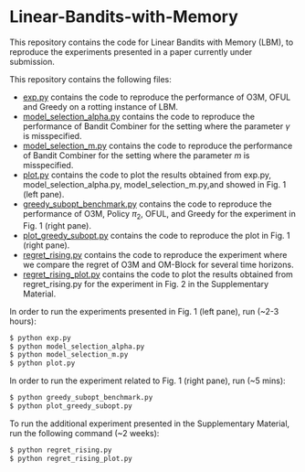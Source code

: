 # Linear-Bandits-with-Memory
This repository contains the code for Linear Bandits with Memory (LBM), to reproduce the experiments presented in a paper currently under submission.

This repository contains the following files:
- [exp.py](exp.py) contains the code to reproduce the performance of O3M, OFUL and Greedy on a rotting instance of LBM. 
- [model_selection_alpha.py](model_selection_alpha.py) contains the code to reproduce the performance of Bandit Combiner for the setting where the parameter $\gamma$ is misspecified. 
- [model_selection_m.py](model_selection_m.py) contains the code to reproduce the performance of Bandit Combiner for the setting where the parameter $m$ is misspecified. 
- [plot.py](plot.py) contains the code to plot the results obtained from exp.py, model_selection_alpha.py, model_selection_m.py,and showed in Fig. 1 (left pane).
- [greedy_subopt_benchmark.py](greedy_subopt_benchmark.py) contains the code to reproduce the performance of O3M, Policy $\pi_2$, OFUL, and Greedy for the experiment in Fig. 1 (right pane). 
- [plot_greedy_subopt.py](plot_greedy_subopt.py) contains the code to reproduce the plot in Fig. 1 (right pane).
- [regret_rising.py](regret_rising.py) contains the code to reproduce the experiment where we compare the regret of O3M and OM-Block for several time horizons. 
- [regret_rising_plot.py](regret_rising_plot.py) contains the code to plot the results obtained from regret_rising.py for the experiment in Fig. 2 in the Supplementary Material.  

In order to run the experiments presented in Fig. 1 (left pane), run (~2-3 hours):
```python
$ python exp.py
$ python model_selection_alpha.py
$ python model_selection_m.py
$ python plot.py
```

In order to run the experiment related to Fig. 1 (right pane), run (~5 mins):
```python
$ python greedy_subopt_benchmark.py
$ python plot_greedy_subopt.py
```

To run the additional experiment presented in the Supplementary Material, run the following command (~2 weeks):
```python
$ python regret_rising.py
$ python regret_rising_plot.py
```
